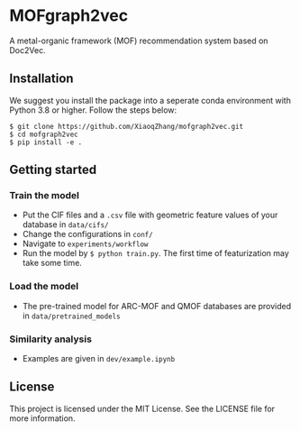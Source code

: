 # MOFgraph2vec

A metal-organic framework (MOF) recommendation system based on Doc2Vec. 

## Installation

We suggest you install the package into a seperate conda environment with Python 3.8 or higher. Follow the steps below:

```
$ git clone https://github.com/XiaoqZhang/mofgraph2vec.git
$ cd mofgraph2vec
$ pip install -e .
```

## Getting started
### Train the model

- Put the CIF files and a `.csv` file with geometric feature values of your database in `data/cifs/`
- Change the configurations in `conf/`
- Navigate to `experiments/workflow`
- Run the model by `$ python train.py`. The first time of featurization may take some time. 

### Load the model

- The pre-trained model for ARC-MOF and QMOF databases are provided in `data/pretrained_models`

### Similarity analysis

- Examples are given in `dev/example.ipynb`

## License

This project is licensed under the MIT License. See the LICENSE file for more information.